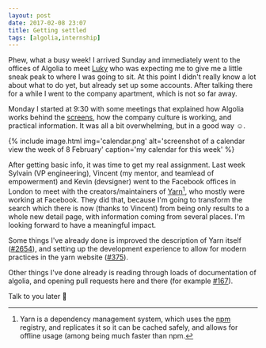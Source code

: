 ```yaml
---
layout: post
date: 2017-02-08 23:07
title: Getting settled
tags: [algolia,internship]
---
```


Phew, what a busy week! I arrived Sunday and immediately went to the offices of Algolia to meet [Luky](https://twitter.com/lukyvj) who was expecting me to give me a little sneak peak to where I was going to sit. At this point I didn't really know a lot about what to do yet, but already set up some accounts. After talking there for a while I went to the company apartment, which is not so far away.

Monday I started at 9:30 with some meetings that explained how Algolia works behind the [screens](https://stackshare.io/posts/how-algolia-built-their-realtime-search-as-a-service-product), how the company culture is working, and practical information. It was all a bit overwhelming, but in a good way ☺️.

{% include
	image.html
	img='calendar.png'
	alt='screenshot of a calendar view the week of 8 February'
	caption='my calendar for this week' 
%}

After getting basic info, it was time to get my real assignment. Last week Sylvain (VP engineering), Vincent (my mentor, and teamlead of empowerment) and Kevin (devsigner) went to the Facebook offices in London to meet with the creators/maintainers of [Yarn](https://yarnpkg.com)[^1], who mostly were working at Facebook. They did that, because I'm going to transform the search which there is now (thanks to Vincent) from being only results to a whole new detail page, with information coming from several places. I'm looking forward to have a meaningful impact.

Some things I've already done is improved the description of Yarn itself ([#2654](https://github.com/yarnpkg/yarn/pull/2654)), and setting up the development experience to allow for modern practices in the yarn website ([#375](https://github.com/yarnpkg/website/pull/375)).

Other things I've done already is reading through loads of documentation of algolia, and opening pull requests here and there (for example [#167](https://github.com/algolia/docsearch/pull/167)).

Talk to you later 👋

[^1]: Yarn is a dependency management system, which uses the [npm](https://npmjs.com) registry, and replicates it so it can be cached safely, and allows for offline usage (among being much faster than npm.
